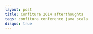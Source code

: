 ```yaml
---
layout: post
title: Confitura 2014 afterthoughts
tags: confitura conference java scala
disqus: true
---
```


